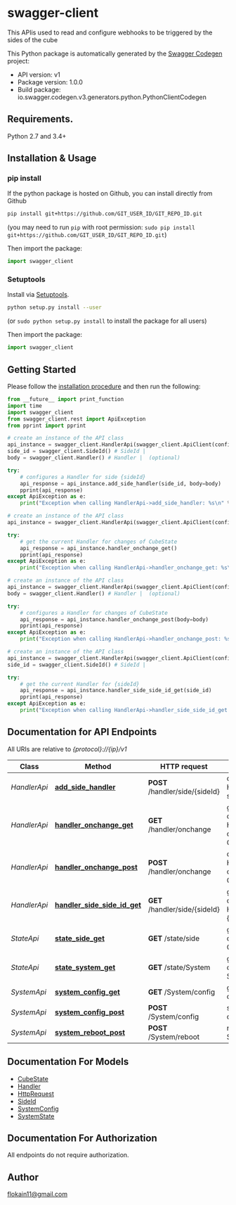 # swagger-client
This APIis used to read and configure webhooks to be triggered by the sides of the cube

This Python package is automatically generated by the [Swagger Codegen](https://github.com/swagger-api/swagger-codegen) project:

- API version: v1
- Package version: 1.0.0
- Build package: io.swagger.codegen.v3.generators.python.PythonClientCodegen

## Requirements.

Python 2.7 and 3.4+

## Installation & Usage
### pip install

If the python package is hosted on Github, you can install directly from Github

```sh
pip install git+https://github.com/GIT_USER_ID/GIT_REPO_ID.git
```
(you may need to run `pip` with root permission: `sudo pip install git+https://github.com/GIT_USER_ID/GIT_REPO_ID.git`)

Then import the package:
```python
import swagger_client 
```

### Setuptools

Install via [Setuptools](http://pypi.python.org/pypi/setuptools).

```sh
python setup.py install --user
```
(or `sudo python setup.py install` to install the package for all users)

Then import the package:
```python
import swagger_client
```

## Getting Started

Please follow the [installation procedure](#installation--usage) and then run the following:

```python
from __future__ import print_function
import time
import swagger_client
from swagger_client.rest import ApiException
from pprint import pprint

# create an instance of the API class
api_instance = swagger_client.HandlerApi(swagger_client.ApiClient(configuration))
side_id = swagger_client.SideId() # SideId | 
body = swagger_client.Handler() # Handler |  (optional)

try:
    # configures a Handler for side {sideId}
    api_response = api_instance.add_side_handler(side_id, body=body)
    pprint(api_response)
except ApiException as e:
    print("Exception when calling HandlerApi->add_side_handler: %s\n" % e)

# create an instance of the API class
api_instance = swagger_client.HandlerApi(swagger_client.ApiClient(configuration))

try:
    # get the current Handler for changes of CubeState
    api_response = api_instance.handler_onchange_get()
    pprint(api_response)
except ApiException as e:
    print("Exception when calling HandlerApi->handler_onchange_get: %s\n" % e)

# create an instance of the API class
api_instance = swagger_client.HandlerApi(swagger_client.ApiClient(configuration))
body = swagger_client.Handler() # Handler |  (optional)

try:
    # configures a Handler for changes of CubeState
    api_response = api_instance.handler_onchange_post(body=body)
    pprint(api_response)
except ApiException as e:
    print("Exception when calling HandlerApi->handler_onchange_post: %s\n" % e)

# create an instance of the API class
api_instance = swagger_client.HandlerApi(swagger_client.ApiClient(configuration))
side_id = swagger_client.SideId() # SideId | 

try:
    # get the current Handler for {sideId}
    api_response = api_instance.handler_side_side_id_get(side_id)
    pprint(api_response)
except ApiException as e:
    print("Exception when calling HandlerApi->handler_side_side_id_get: %s\n" % e)
```

## Documentation for API Endpoints

All URIs are relative to *{protocol}://{ip}/v1*

Class | Method | HTTP request | Description
------------ | ------------- | ------------- | -------------
*HandlerApi* | [**add_side_handler**](docs/HandlerApi.md#add_side_handler) | **POST** /handler/side/{sideId} | configures a Handler for side {sideId}
*HandlerApi* | [**handler_onchange_get**](docs/HandlerApi.md#handler_onchange_get) | **GET** /handler/onchange | get the current Handler for changes of CubeState
*HandlerApi* | [**handler_onchange_post**](docs/HandlerApi.md#handler_onchange_post) | **POST** /handler/onchange | configures a Handler for changes of CubeState
*HandlerApi* | [**handler_side_side_id_get**](docs/HandlerApi.md#handler_side_side_id_get) | **GET** /handler/side/{sideId} | get the current Handler for {sideId}
*StateApi* | [**state_side_get**](docs/StateApi.md#state_side_get) | **GET** /state/side | get the current CubeState
*StateApi* | [**state_system_get**](docs/StateApi.md#state_system_get) | **GET** /state/System | get the current SystemState
*SystemApi* | [**system_config_get**](docs/SystemApi.md#system_config_get) | **GET** /System/config | get the configuration
*SystemApi* | [**system_config_post**](docs/SystemApi.md#system_config_post) | **POST** /System/config | set the configuration
*SystemApi* | [**system_reboot_post**](docs/SystemApi.md#system_reboot_post) | **POST** /System/reboot | reboots the System

## Documentation For Models

 - [CubeState](docs/CubeState.md)
 - [Handler](docs/Handler.md)
 - [HttpRequest](docs/HttpRequest.md)
 - [SideId](docs/SideId.md)
 - [SystemConfig](docs/SystemConfig.md)
 - [SystemState](docs/SystemState.md)

## Documentation For Authorization

 All endpoints do not require authorization.


## Author

flokain11@gmail.com
